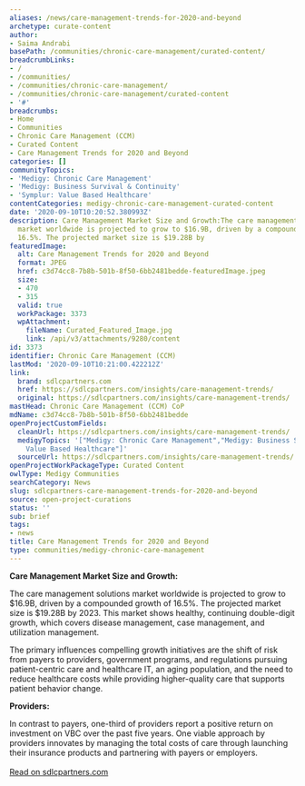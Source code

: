 ```yaml
---
aliases: /news/care-management-trends-for-2020-and-beyond
archetype: curate-content
author:
- Saima Andrabi
basePath: /communities/chronic-care-management/curated-content/
breadcrumbLinks:
- /
- /communities/
- /communities/chronic-care-management/
- /communities/chronic-care-management/curated-content
- '#'
breadcrumbs:
- Home
- Communities
- Chronic Care Management (CCM)
- Curated Content
- Care Management Trends for 2020 and Beyond
categories: []
communityTopics:
- 'Medigy: Chronic Care Management'
- 'Medigy: Business Survival & Continuity'
- 'Symplur: Value Based Healthcare'
contentCategories: medigy-chronic-care-management-curated-content
date: '2020-09-10T10:20:52.380993Z'
description: Care Management Market Size and Growth:The care management solutions
  market worldwide is projected to grow to $16.9B, driven by a compounded growth of
  16.5%. The projected market size is $19.28B by
featuredImage:
  alt: Care Management Trends for 2020 and Beyond
  format: JPEG
  href: c3d74cc8-7b8b-501b-8f50-6bb2481bedde-featuredImage.jpeg
  size:
  - 470
  - 315
  valid: true
  workPackage: 3373
  wpAttachment:
    fileName: Curated_Featured_Image.jpg
    link: /api/v3/attachments/9280/content
id: 3373
identifier: Chronic Care Management (CCM)
lastMod: '2020-09-10T10:21:00.422212Z'
link:
  brand: sdlcpartners.com
  href: https://sdlcpartners.com/insights/care-management-trends/
  original: https://sdlcpartners.com/insights/care-management-trends/
mastHead: Chronic Care Management (CCM) CoP
mdName: c3d74cc8-7b8b-501b-8f50-6bb2481bedde
openProjectCustomFields:
  cleanUrl: https://sdlcpartners.com/insights/care-management-trends/
  medigyTopics: '["Medigy: Chronic Care Management","Medigy: Business Survival & Continuity","Symplur:
    Value Based Healthcare"]'
  sourceUrl: https://sdlcpartners.com/insights/care-management-trends/
openProjectWorkPackageType: Curated Content
owlType: Medigy Communities
searchCategory: News
slug: sdlcpartners-care-management-trends-for-2020-and-beyond
source: open-project-curations
status: ''
sub: brief
tags:
- news
title: Care Management Trends for 2020 and Beyond
type: communities/medigy-chronic-care-management
---
```


<p><strong>Care Management Market Size and Growth:</strong></p><p>The care management solutions market worldwide is projected to grow to $16.9B, driven by a compounded growth of 16.5%. The projected market size is $19.28B by 2023. This market shows healthy, continuing double-digit growth, which covers disease management, case management, and utilization management.</p><p>The primary influences compelling growth initiatives are the shift of risk from payers to providers, government programs, and regulations pursuing patient-centric care and healthcare IT, an aging population, and the need to reduce healthcare costs while providing higher-quality care that supports patient behavior change.</p><p><strong>Providers:</strong> &nbsp;</p><p>In contrast to payers, one-third of providers report a positive return on investment on VBC over the past five years. One viable approach by providers innovates by managing the total costs of care through launching their insurance products and partnering with payers or employers.<br><br><a href="https://sdlcpartners.com/insights/care-management-trends/">Read on sdlcpartners.com</a></p>